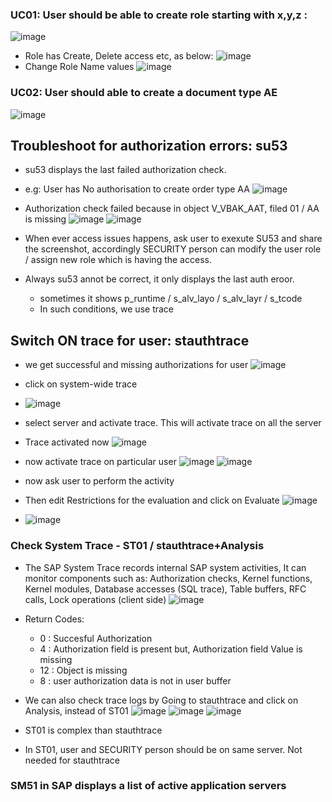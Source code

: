 ### UC01: User should be able to create role starting with x,y,z :
![image](https://github.com/user-attachments/assets/4e01832d-c149-4cd0-aedb-82c0257a3791)
- Role has Create, Delete access etc, as below:
![image](https://github.com/user-attachments/assets/f354d2d8-50ca-4c6f-8682-f6418cdbad94)
- Change Role Name values
![image](https://github.com/user-attachments/assets/8b9266bc-c6f5-46bc-8401-a79ae17885bc)

### UC02: User should able to create a document type AE
![image](https://github.com/user-attachments/assets/dec59af9-4d34-4fbb-99de-577ddcf31d3c)

## Troubleshoot for authorization errors: su53
- su53 displays the last failed authorization check.
- e.g: User has No authorisation to create order type AA
![image](https://github.com/user-attachments/assets/85024d67-25ad-4282-a32a-c9d1509a6de6)

- Authorization check failed because in object V_VBAK_AAT, filed 01 / AA is missing
![image](https://github.com/user-attachments/assets/7b1c65e9-4473-4d2f-bbf1-3e5b32da3f25)
![image](https://github.com/user-attachments/assets/bece77f9-c4a1-4871-84cf-953f0536bf42)

- When ever access issues happens, ask user to exexute SU53 and share the screenshot, accordingly SECURITY person can modify the user role / assign new role which is having the access.
- Always su53 annot be correct, it only displays the last auth eroor.
  - sometimes it shows p_runtime / s_alv_layo / s_alv_layr / s_tcode
  - In such conditions, we use trace

## Switch ON trace for user: stauthtrace
- we get successful and missing authorizations for user
![image](https://github.com/user-attachments/assets/7a58a308-25d7-4c78-a22e-3c0eaa01eb67)
- click on system-wide trace
- ![image](https://github.com/user-attachments/assets/24ceeaa6-076e-456a-85b7-3e748f7dba99)
- select server and activate trace. This will activate trace on all the server
- Trace activated now
![image](https://github.com/user-attachments/assets/5d8cf379-ac09-43d4-a816-c3aa146f26bd)
- now activate trace on particular user
![image](https://github.com/user-attachments/assets/81e370ff-baa3-4ea0-a666-5cec073ff95c)
![image](https://github.com/user-attachments/assets/c96b6deb-6442-4090-9a2e-c49f39de4e90)

- now ask user to perform the activity
- Then edit Restrictions for the evaluation and click on Evaluate
![image](https://github.com/user-attachments/assets/f14e19c4-ebfd-4434-b705-142c436d7c5e)
- ![image](https://github.com/user-attachments/assets/e1421d76-37d2-4e0b-b3b5-429df7443c27)

### Check System Trace - ST01 / stauthtrace+Analysis
- The SAP System Trace records internal SAP system activities, It can monitor components such as: Authorization checks, Kernel functions, Kernel modules, Database accesses (SQL trace), Table buffers, RFC calls, Lock operations (client side)
![image](https://github.com/user-attachments/assets/1b11b2b4-46b8-4dae-8afd-777bfc723802)

- Return Codes:
  - 0 : Succesful Authorization
  - 4 : Authorization field is present but, Authorization field Value is missing
  - 12 : Object is missing
  - 8 : user authorization data is not in user buffer
- We can also check trace logs by Going to stauthtrace and click on Analysis, instead of ST01
![image](https://github.com/user-attachments/assets/77d48f8a-3cf2-441a-a067-64db5ee60697)
![image](https://github.com/user-attachments/assets/3808a96b-34d2-4dcb-9174-15009a0ae09d)
![image](https://github.com/user-attachments/assets/5d17ab18-af43-4ec2-ad74-2821987099ed)

- ST01 is complex than stauthtrace
- In ST01, user and SECURITY person should be on same server. Not needed for stauthtrace
  
### SM51 in SAP displays a list of active application servers

